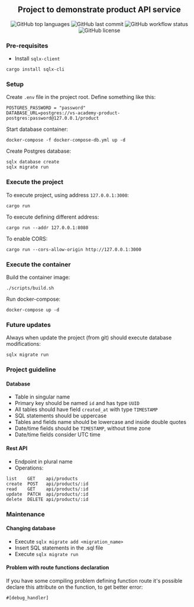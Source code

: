 <h2 align="center">
    Project to demonstrate product API service
</h2>

<p align="center">
  <img alt="GitHub top languages" src="https://img.shields.io/github/languages/top/VS-Microservices-Academy/service-product.svg">

  <img alt="GitHub last commit" src="https://img.shields.io/github/last-commit/VS-Microservices-Academy/service-product.svg">

  <img alt="GitHub workflow status" src="https://github.com/VS-Microservices-Academy/service-product/actions/workflows/.github/workflows/test.yml/badge.svg">

  <img alt="GitHub license" src="https://img.shields.io/github/license/VS-Microservices-Academy/service-product.svg">
</p>

### Pre-requisites

- Install `sqlx-client`

```
cargo install sqlx-cli
```

### Setup

Create `.env` file in the project root. Define something like this:

```
POSTGRES_PASSWORD = "password"
DATABASE_URL=postgres://vs-academy-product-postgres:password@127.0.0.1/product
```

Start database container:

```
docker-compose -f docker-compose-db.yml up -d

```

Create Postgres database:

```
sqlx database create
sqlx migrate run
```

### Execute the project

To execute project, using address `127.0.0.1:3000`:

```
cargo run
```

To execute defining different address:

```
cargo run --addr 127.0.0.1:8080
```

To enable CORS:

```
cargo run --cors-allow-origin http://127.0.0.1:3000
```

### Execute the container

Build the container image:

```
./scripts/build.sh
```

Run docker-compose:

```
docker-compose up -d
```

### Future updates

Always when update the project (from git) should execute database modifications:

```
sqlx migrate run
```

### Project guideline

#### Database

- Table in singular name
- Primary key should be named `id` and has type `UUID`
- All tables should have field `created_at` with type `TIMESTAMP`
- SQL statements should be uppercase
- Tables and fields name should be lowercase and inside double quotes
- Date/time fields should be `TIMESTAMP`, without time zone
- Date/time fields consider UTC time

#### Rest API

- Endpoint in plural name
- Operations:

```
list    GET    api/products
create  POST   api/products/:id
read    GET    api/products/:id
update  PATCH  api/products/:id
delete  DELETE api/products/:id
```

### Maintenance

#### Changing database

- Execute `sqlx migrate add <migration_name>`
- Insert SQL statements in the .sql file
- Execute `sqlx migrate run`

#### Problem with route functions declaration

If you have some compiling problem defining function route it's possible declare this attribute on the function, to get better error:

```
#[debug_handler]
```
